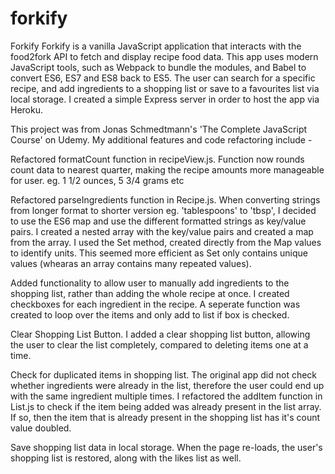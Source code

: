 # forkify
Forkify
Forkify is a vanilla JavaScript application that interacts with the food2fork API to fetch and display recipe food data. This app uses modern JavaScript tools, such as Webpack to bundle the modules, and Babel to convert ES6, ES7 and ES8 back to ES5. The user can search for a specific recipe, and add ingredients to a shopping list or save to a favourites list via local storage. I created a simple Express server in order to host the app via Heroku.


This project was from Jonas Schmedtmann's 'The Complete JavaScript Course' on Udemy. My additional features and code refactoring include -

Refactored formatCount function in recipeView.js.
Function now rounds count data to nearest quarter, making the recipe amounts more manageable for user. eg. 1 1/2 ounces, 5 3/4 grams etc

Refactored parseIngredients function in Recipe.js.
When converting strings from longer format to shorter version eg. 'tablespoons' to 'tbsp', I decided to use the ES6 map and use the different formatted strings as key/value pairs. I created a nested array with the key/value pairs and created a map from the array. I used the Set method, created directly from the Map values to identify units. This seemed more efficient as Set only contains unique values (whearas an array contains many repeated values).

Added functionality to allow user to manually add ingredients to the shopping list, rather than adding the whole recipe at once.
I created checkboxes for each ingredient in the recipe. A seperate function was created to loop over the items and only add to list if box is checked.

Clear Shopping List Button.
I added a clear shopping list button, allowing the user to clear the list completely, compared to deleting items one at a time.

Check for duplicated items in shopping list.
The original app did not check whether ingredients were already in the list, therefore the user could end up with the same ingredient multiple times. I refactored the addItem function in List.js to check if the item being added was already present in the list array. If so, then the item that is already present in the shopping list has it's count value doubled.

Save shopping list data in local storage.
When the page re-loads, the user's shopping list is restored, along with the likes list as well.
